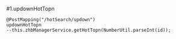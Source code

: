 #1.updownHotTopn

```
@PostMapping("/hotSearch/updown")
updownHotTopn
--this.zhbManagerService.getHotTopn(NumberUtil.parseInt(id));
```
